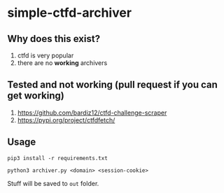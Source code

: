 # simple-ctfd-archiver

## Why does this exist?

1. ctfd is very popular
2. there are no **working** archivers

## Tested and not working (pull request if you can get working)

1. https://github.com/bardiz12/ctfd-challenge-scraper
2. https://pypi.org/project/ctfdfetch/

## Usage

`pip3 install -r requirements.txt`

`python3 archiver.py <domain> <session-cookie>`

Stuff will be saved to `out` folder.